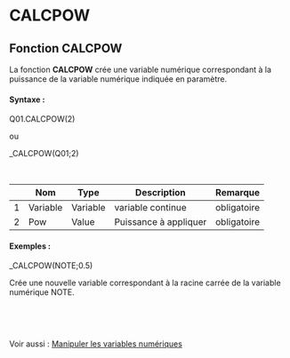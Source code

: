 # CALCPOW

## Fonction CALCPOW

La fonction **CALCPOW** crée une variable numérique correspondant à la puissance de la variable numérique indiquée en paramètre.

#### Syntaxe :&nbsp;

Q01.CALCPOW(2)

ou

\_CALCPOW(Q01;2)

&nbsp;

| &nbsp; | **Nom** |**Type**|**Description**|**Remarque** |
| --- | --- | --- | --- | --- |
| &#49; | Variable | Variable | variable continue | obligatoire |
| &#50; | Pow | Value | Puissance à appliquer | obligatoire |


#### Exemples :

\_CALCPOW(NOTE;0.5)

Crée une nouvelle variable correspondant à la racine carrée de la variable numérique NOTE.

&nbsp;

&nbsp;

Voir aussi : [Manipuler les variables numériques](<Manipulerlesvariablesnumeriques1.md>)
